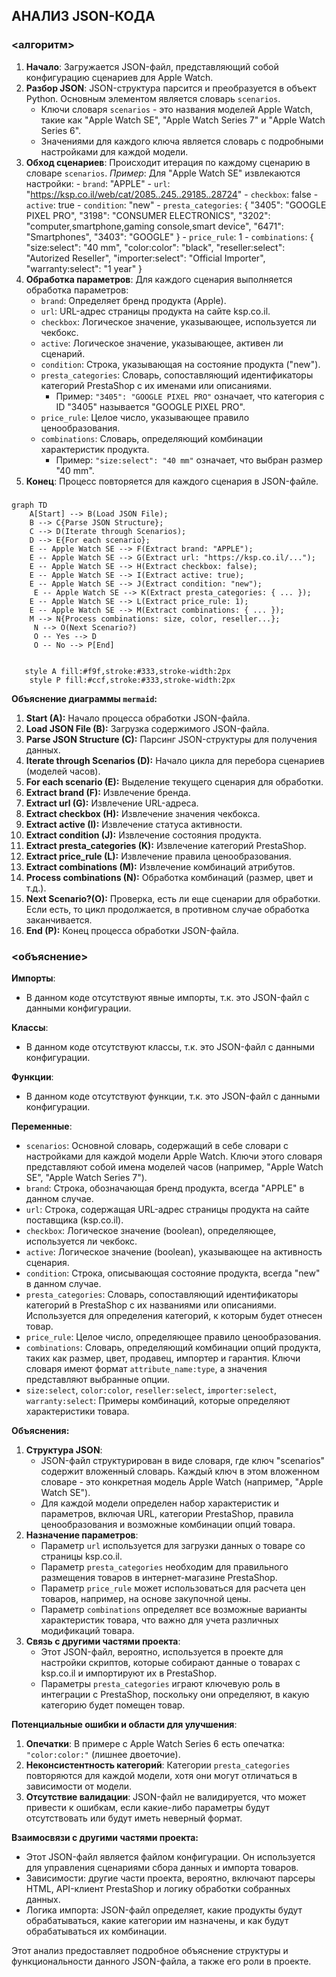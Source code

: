 ## АНАЛИЗ JSON-КОДА

### <алгоритм>

1. **Начало**: Загружается JSON-файл, представляющий собой конфигурацию сценариев для Apple Watch.
2. **Разбор JSON**: JSON-структура парсится и преобразуется в объект Python. Основным элементом является словарь `scenarios`.
   - Ключи словаря `scenarios` - это названия моделей Apple Watch, такие как "Apple Watch SE", "Apple Watch Series 7" и "Apple Watch Series 6".
   - Значениями для каждого ключа является словарь с подробными настройками для каждой модели.
3. **Обход сценариев**: Происходит итерация по каждому сценарию в словаре `scenarios`.
    *Пример*: Для "Apple Watch SE" извлекаются настройки:
        - `brand`: "APPLE"
        - `url`: "https://ksp.co.il/web/cat/2085..245..29185..28724"
        - `checkbox`: false
        - `active`: true
        - `condition`: "new"
        - `presta_categories`: { "3405": "GOOGLE PIXEL PRO",  "3198": "CONSUMER ELECTRONICS",  "3202": "computer,smartphone,gaming console,smart device",  "6471": "Smartphones", "3403": "GOOGLE" }
        - `price_rule`: 1
        - `combinations`: { "size:select": "40 mm", "color:color": "black", "reseller:select": "Autorized Reseller",  "importer:select": "Official Importer", "warranty:select": "1 year" }
4. **Обработка параметров**: Для каждого сценария выполняется обработка параметров:
   - `brand`: Определяет бренд продукта (Apple).
   - `url`: URL-адрес страницы продукта на сайте ksp.co.il.
   - `checkbox`: Логическое значение, указывающее, используется ли чекбокс.
   - `active`: Логическое значение, указывающее, активен ли сценарий.
   - `condition`: Строка, указывающая на состояние продукта ("new").
   - `presta_categories`: Словарь, сопоставляющий идентификаторы категорий PrestaShop с их именами или описаниями. 
      - Пример: `"3405": "GOOGLE PIXEL PRO"` означает, что категория с ID "3405" называется "GOOGLE PIXEL PRO".
   - `price_rule`: Целое число, указывающее правило ценообразования.
   - `combinations`: Словарь, определяющий комбинации характеристик продукта.
      - Пример: `"size:select": "40 mm"` означает, что выбран размер "40 mm".
5. **Конец**: Процесс повторяется для каждого сценария в JSON-файле.

### <mermaid>

```mermaid
graph TD
    A[Start] --> B(Load JSON File);
    B --> C{Parse JSON Structure};
    C --> D(Iterate through Scenarios);
    D --> E{For each scenario};
    E -- Apple Watch SE --> F(Extract brand: "APPLE");
    E -- Apple Watch SE --> G(Extract url: "https://ksp.co.il/...");
    E -- Apple Watch SE --> H(Extract checkbox: false);
    E -- Apple Watch SE --> I(Extract active: true);
    E -- Apple Watch SE --> J(Extract condition: "new");
     E -- Apple Watch SE --> K(Extract presta_categories: { ... });
    E -- Apple Watch SE --> L(Extract price_rule: 1);
    E -- Apple Watch SE --> M(Extract combinations: { ... });
    M --> N{Process combinations: size, color, reseller...};
     N --> O(Next Scenario?)
     O -- Yes --> D
     O -- No --> P[End]
     
     
   style A fill:#f9f,stroke:#333,stroke-width:2px
    style P fill:#ccf,stroke:#333,stroke-width:2px
```

**Объяснение диаграммы `mermaid`:**

1. **Start (A):** Начало процесса обработки JSON-файла.
2. **Load JSON File (B):** Загрузка содержимого JSON-файла.
3. **Parse JSON Structure (C):** Парсинг JSON-структуры для получения данных.
4. **Iterate through Scenarios (D):** Начало цикла для перебора сценариев (моделей часов).
5. **For each scenario (E):** Выделение текущего сценария для обработки.
6. **Extract brand (F):** Извлечение бренда.
7. **Extract url (G):** Извлечение URL-адреса.
8. **Extract checkbox (H):** Извлечение значения чекбокса.
9. **Extract active (I):** Извлечение статуса активности.
10. **Extract condition (J):** Извлечение состояния продукта.
11. **Extract presta_categories (K):** Извлечение категорий PrestaShop.
12. **Extract price_rule (L):** Извлечение правила ценообразования.
13. **Extract combinations (M):** Извлечение комбинаций атрибутов.
14. **Process combinations (N):** Обработка комбинаций (размер, цвет и т.д.).
15.  **Next Scenario?(O):** Проверка, есть ли еще сценарии для обработки. Если есть, то цикл продолжается, в противном случае обработка заканчивается.
16. **End (P):** Конец процесса обработки JSON-файла.

### <объяснение>

**Импорты**: 
   - В данном коде отсутствуют явные импорты, т.к. это JSON-файл с данными конфигурации.

**Классы**: 
   - В данном коде отсутствуют классы, т.к. это JSON-файл с данными конфигурации.

**Функции**:
   - В данном коде отсутствуют функции, т.к. это JSON-файл с данными конфигурации.

**Переменные**:
   - `scenarios`: Основной словарь, содержащий в себе словари с настройками для каждой модели Apple Watch. Ключи этого словаря представляют собой имена моделей часов (например, "Apple Watch SE", "Apple Watch Series 7").
   - `brand`: Строка, обозначающая бренд продукта, всегда "APPLE" в данном случае.
   - `url`: Строка, содержащая URL-адрес страницы продукта на сайте поставщика (ksp.co.il).
   - `checkbox`: Логическое значение (boolean), определяющее, используется ли чекбокс.
   - `active`: Логическое значение (boolean), указывающее на активность сценария.
   - `condition`: Строка, описывающая состояние продукта, всегда "new" в данном случае.
   - `presta_categories`: Словарь, сопоставляющий идентификаторы категорий в PrestaShop с их названиями или описаниями. Используется для определения категорий, к которым будет отнесен товар.
   - `price_rule`: Целое число, определяющее правило ценообразования.
   - `combinations`: Словарь, определяющий комбинации опций продукта, таких как размер, цвет, продавец, импортер и гарантия. Ключи словаря имеют формат `attribute_name:type`, а значения представляют выбранные опции.
   - `size:select`, `color:color`, `reseller:select`, `importer:select`, `warranty:select`: Примеры комбинаций, которые определяют характеристики товара.

**Объяснения:**

1.  **Структура JSON**:
    - JSON-файл структурирован в виде словаря, где ключ "scenarios" содержит вложенный словарь. Каждый ключ в этом вложенном словаре - это конкретная модель Apple Watch (например, "Apple Watch SE").
    - Для каждой модели определен набор характеристик и параметров, включая URL, категории PrestaShop, правила ценообразования и возможные комбинации опций товара.
2.  **Назначение параметров**:
    - Параметр `url` используется для загрузки данных о товаре со страницы ksp.co.il.
    - Параметр `presta_categories` необходим для правильного размещения товаров в интернет-магазине PrestaShop.
    - Параметр `price_rule` может использоваться для расчета цен товаров, например, на основе закупочной цены.
    - Параметр `combinations` определяет все возможные варианты характеристик товара, что важно для учета различных модификаций товара.
3.  **Связь с другими частями проекта**:
    - Этот JSON-файл, вероятно, используется в проекте для настройки скриптов, которые собирают данные о товарах с ksp.co.il и импортируют их в PrestaShop.
    - Параметры `presta_categories` играют ключевую роль в интеграции с PrestaShop, поскольку они определяют, в какую категорию будет помещен товар.

**Потенциальные ошибки и области для улучшения**:

1.  **Опечатки**: В примере с Apple Watch Series 6 есть опечатка: `"color:color:"` (лишнее двоеточие).
2. **Неконсистентность категорий**: Категории `presta_categories` повторяются для каждой модели, хотя они могут отличаться в зависимости от модели.
3. **Отсутствие валидации**: JSON-файл не валидируется, что может привести к ошибкам, если какие-либо параметры будут отсутствовать или будут иметь неверный формат.

**Взаимосвязи с другими частями проекта:**
   - Этот JSON-файл является файлом конфигурации. Он используется для управления сценариями сбора данных и импорта товаров.
   - Зависимости: другие части проекта, вероятно, включают парсеры HTML, API-клиент PrestaShop и логику обработки собранных данных.
   - Логика импорта: JSON-файл определяет, какие продукты будут обрабатываться, какие категории им назначены, и как будут обрабатываться их комбинации.

Этот анализ предоставляет подробное объяснение структуры и функциональности данного JSON-файла, а также его роли в проекте.